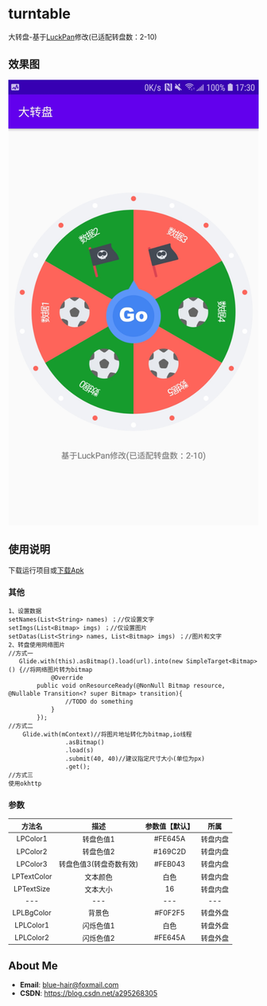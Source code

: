 # turntable
 大转盘-基于[LuckPan](https://github.com/Nipuream/LuckPan)修改(已适配转盘数：2-10)
## 效果图
![效果图](https://github.com/OneGreenHand/turntable/blob/master/img/result.jpg?raw=true)
## 使用说明
下载运行项目或[下载Apk](https://github.com/OneGreenHand/turntable/blob/master/apk/app-release.apk)
### 其他
```
1、设置数据
setNames(List<String> names) ；//仅设置文字
setImgs(List<Bitmap> imgs) ；//仅设置图片
setDatas(List<String> names, List<Bitmap> imgs) ；//图片和文字
2、转盘使用网络图片
//方式一
   Glide.with(this).asBitmap().load(url).into(new SimpleTarget<Bitmap>() {//将网络图片转为bitmap
            @Override
        public void onResourceReady(@NonNull Bitmap resource, @Nullable Transition<? super Bitmap> transition){
                //TODO do something
            }
        });
//方式二
    Glide.with(mContext)//将图片地址转化为bitmap,io线程
                .asBitmap()
                .load(s)
                .submit(40, 40)//建议指定尺寸大小(单位为px)
                .get();
//方式三
使用okhttp
```
### 参数
|  方法名  |  描述  |  参数值【默认】  | 所属  |
| :--------: | :--------:| :--------:|:--: |
| LPColor1  | 转盘色值1 |   #FE645A   | 转盘内盘   |
| LPColor2 |  转盘色值2  |  #169C2D  |转盘内盘   |
| LPColor3 |  转盘色值3(转盘奇数有效)  | #FEB043   |转盘内盘   |
| LPTextColor |    文本颜色  | 白色  |转盘内盘   |
| LPTextSize  |    文本大小 | 16  |转盘内盘   |
| --- | ---|---|--- |
| LPLBgColor  |    背景色 | #F0F2F5  |转盘外盘   |
| LPLColor1  |    闪烁色值1 | 白色  |转盘外盘   |
| LPLColor2  |    闪烁色值2 | #FE645A  |转盘外盘   |

## About Me
* **Email**: <blue-hair@foxmail.com>
* **CSDN**: <https://blog.csdn.net/a295268305>